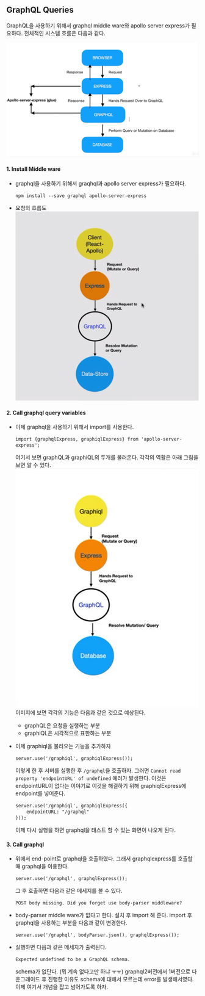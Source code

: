 ## GraphQL Queries

GraphQL을 사용하기 위해서 graphql middle ware와 apollo server express가 필요하다. 전체적인 시스템 흐름은 다음과 같다.

![](Images/step02.png)

#### 1. Install Middle ware

- graphql을 사용하기 위해서 graqhql과 apollo server express가 필요하다.

  ```
  npm install --save graphql apollo-server-express
  ```

- 요청의 흐름도
  ![](Images/step03.png)

#### 2. Call graphql query variables

- 이제 graphql을 사용하기 위해서 import를 사용한다.

  ```
  import {graphqlExpress, graphiqlExpress} from 'apollo-server-express';
  ```

  여기서 보면 graphQL과 graphiQL의 두개를 불러온다. 각각의 역활은 아래 그림을 보면 알 수 있다.
  ![](Images/step04.png)
  이미지에 보면 각각의 기능은 다음과 같은 것으로 예상된다.

  - graphQL은 요청을 실행하는 부분
  - graphiQL은 시각적으로 표한하는 부분

- 이제 graphiql을 불러오는 기능을 추가하자

  ```
  server.use('/graphiql', graphiqlExpress());
  ```

  이렇게 한 후 서버를 실행한 후 `/graphql`을 호출하자.
  그러면 `Cannot read property 'endpointURL' of undefined` 에러가 발생한다. 이것은 endpointURL이 없다는 이야기로 이것을 해결하기 위해 graphiqlExpress에 endpoint를 넣어준다.

  ```
  server.use('/graphiql', graphiqlExpress({
      endpointURL: "/graphql"
  }));
  ```

  이제 다시 실행을 하면 graphql을 태스트 할 수 있는 화면이 나오게 된다.

  [^편집자주]: 버전 1의 경우 이와같은 방식으로 호출이 되었지만 2버전의 경우는 호출 방식이 변경되었다. 그에 대한 내용은 [다음](https://medium.com/@jeffrey.allen.lewis/graphql-migrating-from-apollo-server-express-1-0-to-2-0-be80f5c61bee)을 참조하도록 하자. 

#### 3. Call graphql

- 위에서 end-point로 graphql을 호출하였다. 그래서 graphqlexpress를 호출할 때 graphql을 이용한다.

  ```
  server.use('/graphql', graphqlExpress());
  ```

  그 후 호출하면 다음과 같은 메세지를 볼 수 있다.

  ```
  POST body missing. Did you forget use body-parser middleware?
  ```

- body-parser middle ware가 없다고 한다. 설치 후 import 해 준다. import 후 graphql을 사용하는 부분을 다음과 같이 변경한다.

  ```
  server.use('/graphql', bodyParser.json(), graphqlExpress());
  ```

- 실행하면 다음과 같은 메세지가 출력된다.

  ```
  Expected undefined to be a GraphQL schema.
  ```

  schema가 없단다. (뭐 계속 없다고만 하냐 ㅜㅜ) graphql2버전에서 1버전으로 다운그래이드 후 진행한 이유도 schema에 대해서 모르는데 error를 발생해서였다. 이제 여기서 개념을 잡고 넘어가도록 하자.